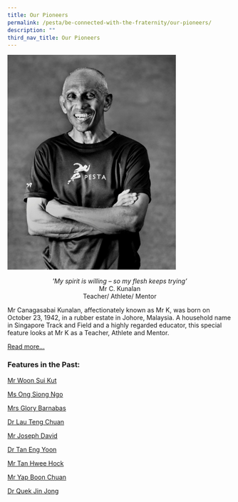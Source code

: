 ```yaml
---
title: Our Pioneers
permalink: /pesta/be-connected-with-the-fraternity/our-pioneers/
description: ""
third_nav_title: Our Pioneers
---
```

<style>  
img {  
  display: block;  
  margin-left: auto;  
  margin-right: auto;  
}  
</style>  
<body><img src="/images/pic-0-(3).jpeg" alt="Mr Canagasabai Kunalan" style="width:75%;">  
</body>
 
<p style="text-align:center;"><em>'My spirit is willing – so my flesh keeps trying’</em><br>Mr C. Kunalan<br>Teacher/ Athlete/ Mentor</p>
	

Mr Canagasabai Kunalan, affectionately known as Mr K, was born on October 23, 1942, in a rubber estate in Johore, Malaysia. A household name in Singapore Track and Field and a highly regarded educator, this special feature looks at Mr K as a Teacher, Athlete and Mentor. 

[Read more...](/pesta/be-connected-with-the-fraternity/our-pioneers/mr-canagasabai-kunalan)

### Features in the Past:

[Mr Woon Sui Kut](/pesta/be-connected-with-the-fraternity/our-pioneers/mr-woon-sui-kut)

[Ms Ong Siong Ngo](/pesta/be-connected-with-the-fraternity/our-pioneers/ms-ong-siong-ngo)

[Mrs Glory Barnabas](/pesta/be-connected-with-the-fraternity/our-pioneers/mrs-glory-barnabas)

[Dr Lau Teng Chuan](/pesta/be-connected-with-the-fraternity/our-pioneers/dr-lau-teng-chuan)

[Mr Joseph David](/pesta/be-connected-with-the-fraternity/our-pioneers/mr-joseph-david)

[Dr Tan Eng Yoon](/pesta/be-connected-with-the-fraternity/our-pioneers/dr-tan-eng-yoon)

[Mr Tan Hwee Hock](/pesta/be-connected-with-the-fraternity/our-pioneers/mr-tan-hwee-hock)

[Mr Yap Boon Chuan](/pesta/be-connected-with-the-fraternity/our-pioneers/mr-yap-boon-chuan)

[Dr Quek Jin Jong](/pesta/be-connected-with-the-fraternity/our-pioneers/dr-quek-jin-jong)